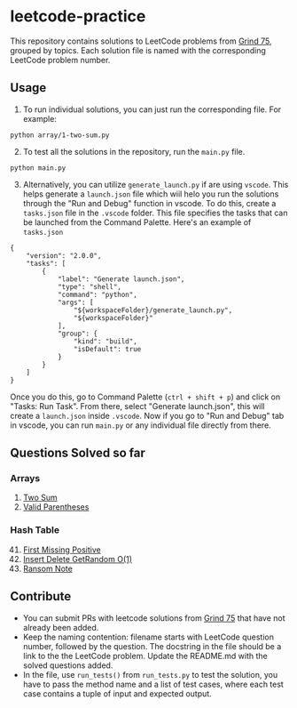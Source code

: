 # leetcode-practice

This repository contains solutions to LeetCode problems from [Grind 75](https://www.techinterviewhandbook.org/grind75), grouped by topics. Each solution file is named with the corresponding LeetCode problem number.

## Usage

1. To run individual solutions, you can just run the corresponding file. For example:
```
python array/1-two-sum.py
```

2. To test all the solutions in the repository, run the `main.py` file.
```
python main.py
```

3. Alternatively, you can utilize `generate_launch.py` if are using `vscode`. This helps generate a `launch.json` file which wiil helo you run the solutions through the "Run and Debug" function in vscode. To do this, create a `tasks.json` file in the `.vscode` folder. This file specifies the tasks that can be launched from the Command Palette. Here's an example of `tasks.json`
```
{
    "version": "2.0.0",
    "tasks": [
        {
            "label": "Generate launch.json",
            "type": "shell",
            "command": "python",
            "args": [
                "${workspaceFolder}/generate_launch.py",
                "${workspaceFolder}"
            ],
            "group": {
                "kind": "build",
                "isDefault": true
            }
        }
    ]
}
```
Once you do this, go to Command Palette (`ctrl + shift + p`) and click on "Tasks: Run Task". From there, select "Generate launch.json", this will create a `launch.json` inside `.vscode`. Now if you go to "Run and Debug" tab in vscode, you can run `main.py` or any individual file directly from there.


## Questions Solved so far

### Arrays
1. [Two Sum](https://leetcode.com/problems/two-sum/)
20. [Valid Parentheses](https://leetcode.com/problems/valid-parentheses/)

### Hash Table
41. [First Missing Positive](https://leetcode.com/problems/first-missing-positive/)
380. [Insert Delete GetRandom O(1)](https://leetcode.com/problems/insert-delete-getrandom-o1/)
383. [Ransom Note](https://leetcode.com/problems/ransom-note/)

## Contribute

- You can submit PRs with leetcode solutions from [Grind 75](https://www.techinterviewhandbook.org/grind75) that have not already been added.
- Keep the naming contention: filename starts with LeetCode question number, followed by the question. The docstring in the file should be a link to the the LeetCode problem. Update the README.md with the solved questions added.
- In the file, use `run_tests()` from `run_tests.py` to test the solution, you have to pass the method name and a list of test cases, where each test case contains a tuple of input and expected output.